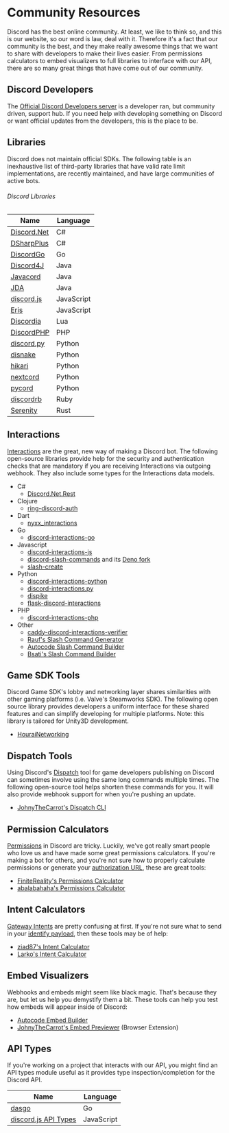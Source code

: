 # Community Resources

Discord has the best online community. At least, we like to think so, and this is our website, so our word is law, deal with it. Therefore it's a fact that our community is the best, and they make really awesome things that we want to share with developers to make their lives easier. From permissions calculators to embed visualizers to full libraries to interface with our API, there are so many great things that have come out of our community.

## Discord Developers

The [Official Discord Developers server](https://discord.gg/discord-developers) is a developer ran, but community driven, support hub. If you need help with developing something on Discord or want official updates from the developers, this is the place to be.

## Libraries

Discord does not maintain official SDKs.  The following table is an inexhaustive list of third-party libraries that have valid rate limit implementations, are recently maintained, and have large communities of active bots.

###### Discord Libraries

| Name                                                      | Language   |
| --------------------------------------------------------- | ---------- |
| [Discord.Net](https://github.com/discord-net/Discord.Net) | C#         |
| [DSharpPlus](https://github.com/DSharpPlus/DSharpPlus)    | C#         |
| [DiscordGo](https://github.com/bwmarrin/discordgo)        | Go         |
| [Discord4J](https://discord4j.com/)                       | Java       |
| [Javacord](https://github.com/Javacord/Javacord)          | Java       |
| [JDA](https://github.com/DV8FromTheWorld/JDA)             | Java       |
| [discord.js](https://github.com/discordjs/discord.js)     | JavaScript |
| [Eris](https://github.com/abalabahaha/eris)               | JavaScript |
| [Discordia](https://github.com/SinisterRectus/Discordia)  | Lua        |
| [DiscordPHP](https://github.com/discord-php/DiscordPHP)   | PHP        |
| [discord.py](https://github.com/Rapptz/discord.py)        | Python     |
| [disnake](https://github.com/DisnakeDev/disnake)          | Python     |
| [hikari](https://github.com/hikari-py/hikari)             | Python     |
| [nextcord](https://github.com/nextcord/nextcord)          | Python     |
| [pycord](https://github.com/Pycord-Development/pycord)    | Python     |
| [discordrb](https://github.com/shardlab/discordrb)        | Ruby       |
| [Serenity](https://github.com/serenity-rs/serenity)       | Rust       |

## Interactions

[Interactions](#DOCS_INTERACTIONS_RECEIVING_AND_RESPONDING/) are the great, new way of making a Discord bot. The following open-source libraries provide help for the security and authentication checks that are mandatory if you are receiving Interactions via outgoing webhook. They also include some types for the Interactions data models.

- C#
  - [Discord.Net.Rest](https://github.com/discord-net/Discord.Net)
- Clojure
  - [ring-discord-auth](https://github.com/JohnnyJayJay/ring-discord-auth)
- Dart
  - [nyxx_interactions](https://github.com/l7ssha/Nyxx)
- Go
  - [discord-interactions-go](https://github.com/bsdlp/discord-interactions-go)
- Javascript
  - [discord-interactions-js](https://github.com/discord/discord-interactions-js)
  - [discord-slash-commands](https://github.com/MeguminSama/discord-slash-commands) and its [Deno fork](https://deno.land/x/discord_slash_commands)
  - [slash-create](https://github.com/Snazzah/slash-create)
- Python
  - [discord-interactions-python](https://github.com/discord/discord-interactions-python)
  - [discord-interactions.py](https://github.com/LiBa001/discord-interactions.py)
  - [dispike](https://github.com/ms7m/dispike)
  - [flask-discord-interactions](https://github.com/Breq16/flask-discord-interactions)
- PHP
  - [discord-interactions-php](https://github.com/discord/discord-interactions-php)
- Other
  - [caddy-discord-interactions-verifier](https://github.com/CarsonHoffman/caddy-discord-interactions-verifier)
  - [Rauf's Slash Command Generator](https://rauf.wtf/slash)
  - [Autocode Slash Command Builder](https://autocode.com/tools/discord/command-builder/)
  - [Bsati's Slash Command Builder](https://bsati.github.io/dc-app-command-builder/)

## Game SDK Tools

Discord Game SDK's lobby and networking layer shares similarities with other gaming platforms (i.e. Valve's Steamworks SDK). The following open source library provides developers a uniform interface for these shared features and can simplify developing for multiple platforms. Note: this library is tailored for Unity3D development.

- [HouraiNetworking](https://github.com/HouraiTeahouse/HouraiNetworking)

## Dispatch Tools

Using Discord's [Dispatch](#DOCS_DISPATCH_DISPATCH_AND_YOU) tool for game developers publishing on Discord can sometimes involve using the same long commands multiple times. The following open-source tool helps shorten these commands for you. It will also provide webhook support for when you're pushing an update.

- [JohnyTheCarrot's Dispatch CLI](https://github.com/JohnyTheCarrot/droops-dispatch)

## Permission Calculators

[Permissions](#DOCS_TOPICS_PERMISSIONS/permissions) in Discord are tricky. Luckily, we've got really smart people who love us and have made some great permissions calculators. If you're making a bot for others, and you're not sure how to properly calculate permissions or generate your [authorization URL](#DOCS_TOPICS_OAUTH2/bot-authorization-flow), these are great tools:

- [FiniteReality's Permissions Calculator](https://finitereality.github.io/permissions-calculator/?v=0)
- [abalabahaha's Permissions Calculator](https://discordapi.com/permissions.html#0)

## Intent Calculators

[Gateway Intents](#DOCS_TOPICS_GATEWAY/gateway-intents) are pretty confusing at first. If you're not sure what to send in your [identify payload](#DOCS_TOPICS_GATEWAY/identify), then these tools may be of help:

- [ziad87's Intent Calculator](https://ziad87.net/intents/)
- [Larko's Intent Calculator](https://discord-intents-calculator.vercel.app/)

## Embed Visualizers

Webhooks and embeds might seem like black magic. That's because they are, but let us help you demystify them a bit. These tools can help you test how embeds will appear inside of Discord:

- [Autocode Embed Builder](https://autocode.com/tools/discord/embed-builder/)
- [JohnyTheCarrot's Embed Previewer](https://github.com/JohnyTheCarrot/discord-embed-previewer) (Browser Extension)

## API Types

If you're working on a project that interacts with our API, you might find an API types module useful as it provides type inspection/completion for the Discord API.

| Name                                                                   | Language   |
| ---------------------------------------------------------------------- | ---------- |
| [dasgo](https://github.com/switchupcb/dasgo)                           | Go         |
| [discord.js API Types](https://github.com/discordjs/discord-api-types) | JavaScript |